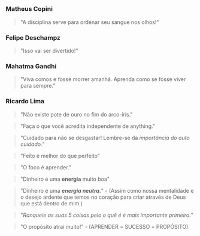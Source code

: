 ## 

### Matheus Copini
> "A disciplina serve para ordenar seu sangue nos olhos!"

### Felipe Deschampz
> "Isso vai ser divertido!"

### Mahatma Gandhi
> "Viva comos e fosse morrer amanhã. Aprenda como se fosse viver para sempre."

### Ricardo Lima

> "Não existe pote de ouro no fim do arco-íris."

> "Faça o que você acredita independente de anything."

> "Cuidado para não se desgastar! Lembre-se da _importância do auto cuidado._"

> "Feito é melhor do que perfeito"

> "O foco é aprender."

> "Dinheiro é uma **energia** muito boa"

> "Dinheiro é uma ***energia neutra.***" - (Assim como nossa mentalidade e o desejo ardente que temos no coração para criar através de Deus que está dentro de mim.)

> "*Ranqueie as suas 5 coisas pelo o quê é é mais importante primeiro.*"

> "O propósito atrai muito!" - (APRENDER = SUCESSO = PROPÓSITO)
